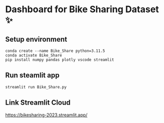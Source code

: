 # Dashboard for Bike Sharing Dataset ✨

## Setup environment
```
conda create --name Bike_Share python=3.11.5
conda activate Bike_Share
pip install numpy pandas plotly vscode streamlit
```

## Run steamlit app
```
streamlit run Bike_Share.py
```

## Link Streamlit Cloud
https://bikesharing-2023.streamlit.app/